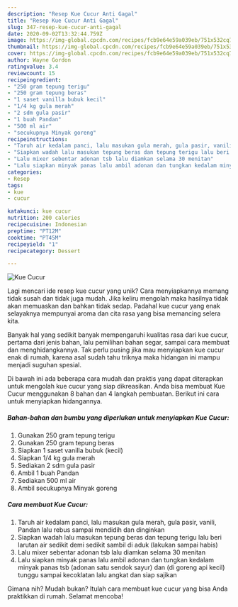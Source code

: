 ```yaml
---
description: "Resep Kue Cucur Anti Gagal"
title: "Resep Kue Cucur Anti Gagal"
slug: 347-resep-kue-cucur-anti-gagal
date: 2020-09-02T13:32:44.759Z
image: https://img-global.cpcdn.com/recipes/fcb9e64e59a039eb/751x532cq70/kue-cucur-foto-resep-utama.jpg
thumbnail: https://img-global.cpcdn.com/recipes/fcb9e64e59a039eb/751x532cq70/kue-cucur-foto-resep-utama.jpg
cover: https://img-global.cpcdn.com/recipes/fcb9e64e59a039eb/751x532cq70/kue-cucur-foto-resep-utama.jpg
author: Wayne Gordon
ratingvalue: 3.4
reviewcount: 15
recipeingredient:
- "250 gram tepung terigu"
- "250 gram tepung beras"
- "1 saset vanilla bubuk kecil"
- "1/4 kg gula merah"
- "2 sdm gula pasir"
- "1 buah Pandan"
- "500 ml air"
- "secukupnya Minyak goreng"
recipeinstructions:
- "Taruh air kedalam panci, lalu masukan gula merah, gula pasir, vanili, Pandan lalu rebus sampai mendidih dan dinginkan"
- "Siapkan wadah lalu masukan tepung beras dan tepung terigu lalu beri larutan air sedikit demi sedikit sambil di aduk (lakukan sampai habis)"
- "Lalu mixer sebentar adonan tsb lalu diamkan selama 30 menitan"
- "Lalu siapkan minyak panas lalu ambil adonan dan tungkan kedalam minyak panas tsb (adonan satu sendok sayur) dan (di goreng api kecil) tunggu sampai kecoklatan lalu angkat dan siap sajikan"
categories:
- Resep
tags:
- kue
- cucur

katakunci: kue cucur 
nutrition: 200 calories
recipecuisine: Indonesian
preptime: "PT12M"
cooktime: "PT45M"
recipeyield: "1"
recipecategory: Dessert

---
```



![Kue Cucur](https://img-global.cpcdn.com/recipes/fcb9e64e59a039eb/751x532cq70/kue-cucur-foto-resep-utama.jpg)

Lagi mencari ide resep kue cucur yang unik? Cara menyiapkannya memang tidak susah dan tidak juga mudah. Jika keliru mengolah maka hasilnya tidak akan memuaskan dan bahkan tidak sedap. Padahal kue cucur yang enak selayaknya mempunyai aroma dan cita rasa yang bisa memancing selera kita.

Banyak hal yang sedikit banyak mempengaruhi kualitas rasa dari kue cucur, pertama dari jenis bahan, lalu pemilihan bahan segar, sampai cara membuat dan menghidangkannya. Tak perlu pusing jika mau menyiapkan kue cucur enak di rumah, karena asal sudah tahu triknya maka hidangan ini mampu menjadi suguhan spesial.




Di bawah ini ada beberapa cara mudah dan praktis yang dapat diterapkan untuk mengolah kue cucur yang siap dikreasikan. Anda bisa membuat Kue Cucur menggunakan 8 bahan dan 4 langkah pembuatan. Berikut ini cara untuk menyiapkan hidangannya.

<!--inarticleads1-->

##### Bahan-bahan dan bumbu yang diperlukan untuk menyiapkan Kue Cucur:

1. Gunakan 250 gram tepung terigu
1. Gunakan 250 gram tepung beras
1. Siapkan 1 saset vanilla bubuk (kecil)
1. Siapkan 1/4 kg gula merah
1. Sediakan 2 sdm gula pasir
1. Ambil 1 buah Pandan
1. Sediakan 500 ml air
1. Ambil secukupnya Minyak goreng




<!--inarticleads2-->

##### Cara membuat Kue Cucur:

1. Taruh air kedalam panci, lalu masukan gula merah, gula pasir, vanili, Pandan lalu rebus sampai mendidih dan dinginkan
1. Siapkan wadah lalu masukan tepung beras dan tepung terigu lalu beri larutan air sedikit demi sedikit sambil di aduk (lakukan sampai habis)
1. Lalu mixer sebentar adonan tsb lalu diamkan selama 30 menitan
1. Lalu siapkan minyak panas lalu ambil adonan dan tungkan kedalam minyak panas tsb (adonan satu sendok sayur) dan (di goreng api kecil) tunggu sampai kecoklatan lalu angkat dan siap sajikan




Gimana nih? Mudah bukan? Itulah cara membuat kue cucur yang bisa Anda praktikkan di rumah. Selamat mencoba!
